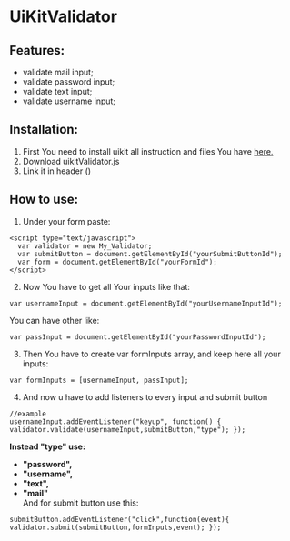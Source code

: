 # UiKitValidator

## Features:

*   validate mail input;
*   validate password input;
*   validate text input;
*   validate username input;

## Installation:

1. First You need to install uikit all instruction and files You have [here.](https://getuikit.com/) 
2. Download uikitValidator.js 
3. Link it in header ()

## How to use:

1. Under your form paste:
```
<script type="text/javascript">
  var validator = new My_Validator; 
  var submitButton = document.getElementById("yourSubmitButtonId");
  var form = document.getElementById("yourFormId");
</script> 
```
2. Now You have to get all Your inputs like that:
```
var usernameInput = document.getElementById("yourUsernameInputId");
```
You can have other like: 
```
var passInput = document.getElementById("yourPasswordInputId");
```
3. Then You have to create var formInputs array, and keep here all your inputs:
```
var formInputs = [usernameInput, passInput];
```
4. And now u have to add listeners to every input and submit button 
```
//example 
usernameInput.addEventListener("keyup", function() { validator.validate(usernameInput,submitButton,"type"); }); 
```
<b>Instead "type" use: 
- "password",
- "username", 
- "text",
- "mail"</b><br/>
And for submit button use this:
```
submitButton.addEventListener("click",function(event){ validator.submit(submitButton,formInputs,event); });
```
